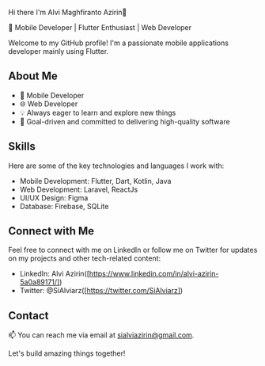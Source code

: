 Hi there I'm Alvi Maghfiranto Azirin👋


🚀 Mobile Developer | Flutter Enthusiast | Web Developer

Welcome to my GitHub profile! I'm a passionate mobile applications developer mainly using Flutter.

## About Me

- 📱 Mobile Developer 
- 🌐 Web Developer
- 💡 Always eager to learn and explore new things
- 🎯 Goal-driven and committed to delivering high-quality software

## Skills

Here are some of the key technologies and languages I work with:

- Mobile Development: Flutter, Dart, Kotlin, Java
- Web Development: Laravel, ReactJs
- UI/UX Design: Figma
- Database: Firebase, SQLite



## Connect with Me

Feel free to connect with me on LinkedIn or follow me on Twitter for updates on my projects and other tech-related content:

- LinkedIn: Alvi Azirin([https://www.linkedin.com/in/alvi-azirin-5a0a89171/])
- Twitter: @SiAlviarz([https://twitter.com/SiAlviarz])

## Contact

📫 You can reach me via email at sialviazirin@gmail.com.

Let's build amazing things together!

<!--
**alviazirin/alviazirin** is a ✨ _special_ ✨ repository because its `README.md` (this file) appears on your GitHub profile.

Here are some ideas to get you started:

![alviazirin's GitHub stats](https://github-readme-stats.vercel.app/api?username=alviazirin&show_icons=true&theme=radical)

[![Top Langs](https://github-readme-stats.vercel.app/api/top-langs/?username=alviazirin&layout=compact)](https://github.com/alviazirin/github-readme-stats)



- 🔭 I’m currently working on ...
- 🌱 I’m currently learning ...
- 👯 I’m looking to collaborate on ...
- 🤔 I’m looking for help with ...
- 💬 Ask me about ...
- 📫 How to reach me: ...
- 😄 Pronouns: ...
- ⚡ Fun fact: ...
-->
